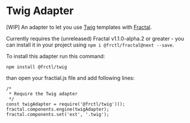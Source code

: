 # Twig Adapter

[WIP] An adapter to let you use [Twig](https://github.com/twigjs/twig.js) templates with [Fractal](http://github.com/frctl/fractal).

Currently requires the (unreleased) Fractal v1.1.0-alpha.2 or greater - you can install it in your project using `npm i @frctl/fractal@next --save`.

To install this adapter run this command:

`npm install @frctl/twig`

than open your fractial.js file and add following lines:

```
/*
 * Require the Twig adapter
 */
const twigAdapter = require('@frctl/twig')();
fractal.components.engine(twigAdapter);
fractal.components.set('ext', '.twig');
```
